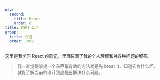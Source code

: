 ```yaml
---
nav:
  second:
    title: React
    order: 6
title: 这是什么？
group:
  title: 介绍
  order: -999
---
```


这里是我学习 React 的笔记，里面装满了我的个人理解和对各种问题的解答。

> 我一直觉得掌握一个东西最有效的方法就是先 break it，知道它为什么坏，就能了解当前的设计到底是在解决什么问题。

